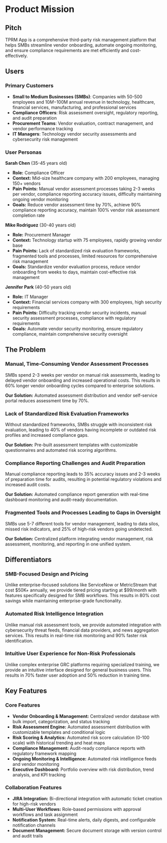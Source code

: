 # Product Mission

## Pitch

TPRM App is a comprehensive third-party risk management platform that helps SMBs streamline vendor onboarding, automate ongoing monitoring, and ensure compliance requirements are met efficiently and cost-effectively.

## Users

### Primary Customers

- **Small to Medium Businesses (SMBs)**: Companies with 50-500 employees and $10M-$100M annual revenue in technology, healthcare, financial services, manufacturing, and professional services
- **Compliance Officers**: Risk assessment oversight, regulatory reporting, and audit preparation
- **Procurement Teams**: Vendor evaluation, contract management, and vendor performance tracking
- **IT Managers**: Technology vendor security assessments and cybersecurity risk management

### User Personas

**Sarah Chen** (35-45 years old)
- **Role:** Compliance Officer
- **Context:** Mid-size healthcare company with 200 employees, managing 150+ vendors
- **Pain Points:** Manual vendor assessment processes taking 2-3 weeks per vendor, compliance reporting accuracy issues, difficulty maintaining ongoing vendor monitoring
- **Goals:** Reduce vendor assessment time by 70%, achieve 90% compliance reporting accuracy, maintain 100% vendor risk assessment completion rate

**Mike Rodriguez** (30-40 years old)
- **Role:** Procurement Manager
- **Context:** Technology startup with 75 employees, rapidly growing vendor base
- **Pain Points:** Lack of standardized risk evaluation frameworks, fragmented tools and processes, limited resources for comprehensive risk management
- **Goals:** Standardize vendor evaluation process, reduce vendor onboarding from weeks to days, maintain cost-effective risk management

**Jennifer Park** (40-50 years old)
- **Role:** IT Manager
- **Context:** Financial services company with 300 employees, high security requirements
- **Pain Points:** Difficulty tracking vendor security incidents, manual security assessment processes, compliance with regulatory requirements
- **Goals:** Automate vendor security monitoring, ensure regulatory compliance, maintain comprehensive security oversight

## The Problem

### Manual, Time-Consuming Vendor Assessment Processes

SMBs spend 2-3 weeks per vendor on manual risk assessments, leading to delayed vendor onboarding and increased operational costs. This results in 60% longer vendor onboarding cycles compared to enterprise solutions.

**Our Solution:** Automated assessment distribution and vendor self-service portal reduces assessment time by 70%.

### Lack of Standardized Risk Evaluation Frameworks

Without standardized frameworks, SMBs struggle with inconsistent risk evaluation, leading to 40% of vendors having incomplete or outdated risk profiles and increased compliance gaps.

**Our Solution:** Pre-built assessment templates with customizable questionnaires and automated risk scoring algorithms.

### Compliance Reporting Challenges and Audit Preparation

Manual compliance reporting leads to 35% accuracy issues and 2-3 weeks of preparation time for audits, resulting in potential regulatory violations and increased audit costs.

**Our Solution:** Automated compliance report generation with real-time dashboard monitoring and audit-ready documentation.

### Fragmented Tools and Processes Leading to Gaps in Oversight

SMBs use 5-7 different tools for vendor management, leading to data silos, missed risk indicators, and 25% of high-risk vendors going undetected.

**Our Solution:** Centralized platform integrating vendor management, risk assessment, monitoring, and reporting in one unified system.

## Differentiators

### SMB-Focused Design and Pricing

Unlike enterprise-focused solutions like ServiceNow or MetricStream that cost $50K+ annually, we provide tiered pricing starting at $99/month with features specifically designed for SMB workflows. This results in 80% cost savings while maintaining enterprise-grade functionality.

### Automated Risk Intelligence Integration

Unlike manual risk assessment tools, we provide automated integration with cybersecurity threat feeds, financial data providers, and news aggregation services. This results in real-time risk monitoring and 90% faster risk identification.

### Intuitive User Experience for Non-Risk Professionals

Unlike complex enterprise GRC platforms requiring specialized training, we provide an intuitive interface designed for general business users. This results in 70% faster user adoption and 50% reduction in training time.

## Key Features

### Core Features

- **Vendor Onboarding & Management:** Centralized vendor database with bulk import, categorization, and status tracking
- **Risk Assessment Engine:** Automated assessment distribution with customizable templates and conditional logic
- **Risk Scoring & Analytics:** Automated risk score calculation (0-100 scale) with historical trending and heat maps
- **Compliance Management:** Audit-ready compliance reports with regulatory framework mapping
- **Ongoing Monitoring & Intelligence:** Automated risk intelligence feeds and vendor monitoring
- **Executive Dashboard:** Portfolio overview with risk distribution, trend analysis, and KPI tracking

### Collaboration Features

- **JIRA Integration:** Bi-directional integration with automatic ticket creation for high-risk vendors
- **Multi-User Workflows:** Role-based permissions with approval workflows and task assignment
- **Notification System:** Real-time alerts, daily digests, and configurable notification channels
- **Document Management:** Secure document storage with version control and audit trails
